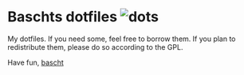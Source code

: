 # Baschts dotfiles ![dots](https://api.travis-ci.org/bascht/dotfiles.svg)

My dotfiles. If you need some, feel free to borrow them. If you plan
to redistribute them, please do so according to the GPL.

Have fun,
 [bascht](https://github.com/bascht)
